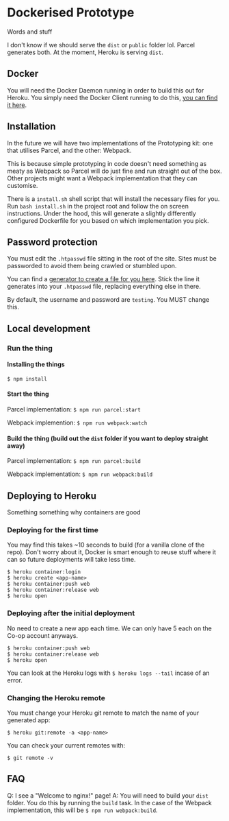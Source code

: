 # Dockerised Prototype

Words and stuff

I don't know if we should serve the `dist` or `public` folder lol. Parcel generates both. At the moment, Heroku is serving `dist`.

## Docker
You will need the Docker Daemon running in order to build this out for Heroku. You simply need the Docker Client running to do this, [you can find it here](https://hub.docker.com/editions/community/docker-ce-desktop-mac).

## Installation
In the future we will have two implementations of the Prototyping kit: one that utilises Parcel, and the other: Webpack.

This is because simple prototyping in code doesn't need something as meaty as Webpack so Parcel will do just fine and run straight out of the box. Other projects might want a Webpack implementation that they can customise.

There is a `install.sh` shell script that will install the necessary files for you. Run `bash install.sh` in the project root and follow the on screen instructions. Under the hood, this will generate a slightly differently configured Dockerfile for you based on which implementation you pick.

## Password protection
You must edit the `.htpasswd` file sitting in the root of the site. Sites must be passworded to avoid them being crawled or stumbled upon.

You can find a [generator to create a file for you here](http://www.htaccesstools.com/htpasswd-generator/). Stick the line it generates into your `.htpasswd` file, replacing everything else in there.

By default, the username and password are `testing`. You MUST change this.

##  Local development

<!-- ### Build the thing
`$ docker build -t {$NAME} .` You can 'tag' (name) the image whatever you like. This is useful if you have multiple prototypes on the go.

You can also use the option `--no-cache` flag to build a clean image-->

### Run the thing
#### Installing the things
`$ npm install`

#### Start the thing
Parcel implementation: `$ npm run parcel:start`

Webpack implemention: `$ npm run webpack:watch`

#### Build the thing (build out the `dist` folder if you want to deploy straight away)
Parcel implementation: `$ npm run parcel:build`

Webpack implementation: `$ npm run webpack:build`

## Deploying to Heroku

Something something why containers are good

### Deploying for the first time

You may find this takes ~10 seconds to build (for a vanilla clone of the repo). Don't worry about it, Docker is smart enough to reuse stuff where it can so future deployments will take less time.

```
$ heroku container:login
$ heroku create <app-name>
$ heroku container:push web
$ heroku container:release web
$ heroku open
```

### Deploying after the initial deployment

No need to create a new app each time. We can only have 5 each on the Co-op account anyways.

```
$ heroku container:push web
$ heroku container:release web
$ heroku open
```

You can look at the Heroku logs with `$ heroku logs --tail` incase of an error.

### Changing the Heroku remote
You must change your Heroku git remote to match the name of your generated app:

`$ heroku git:remote -a <app-name>`

You can check your current remotes with:

`$ git remote -v`

## FAQ

Q: I see a "Welcome to nginx!" page!
A: You will need to build your `dist` folder. You do this by running the `build` task. In the case of the Webpack implementation, this will be `$ npm run webpack:build`.